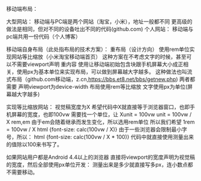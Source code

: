 移动端布局：

大型网站：
  移动端与PC端是两个网站（淘宝，小米），地址一般都不同
  更高级的做法是相同，但对不同的设备吐出不同的代码(github.com)
个人网站：
  移动端与pc端共用一份代码（个人博客）


移动端自身布局（此处指布局的技术方案）：
  重布局（设计方向）
    使用rem单位实现网站等比缩放（小米淘宝移动端首页）
    这种方案在不考虑文字的时候，甚至可以不需要viewport声明
  重内容
    使用<meta name="viewport" content="width=device-width">让移动端初始包含块跟手机屏幕大小成正相关，使用px为基本单位来实现布局，可以做到屏幕越大字越多。
    这种做法也叫流式布局（github.com移动端，z.cn,https://bbs.et8.net/bbs/getnew.php)
  两者都需要
    声明viewport为device-width
    布局使用rem等比缩放
    文字使用px为单位(屏幕越大字越多)


实现等比缩放网站：
  视觉稿宽度为X
  希望代码中X就直接等于浏览器窗口，也即手机屏幕的宽度，也即100vw
  需要找一个单位，让
  Xunit = 100vw
  unit = 100vw / X
  rem,em
  由于em会随着继承而发生变化，所以选用rem单位
  所以我们希望
  1rem = 100vw / X
  html {font-size: calc(100vw / X)}
  由于一些浏览器会限制最小字号，所以：
  html {font-size: calc(100vw / X * 100)}
  代码中就直接使用测量出来的值除以100来书写了。

如果网站用户都是Android 4.4以上的浏览器
  直接将viewport的宽度声明为视觉稿的宽度，然后全部使用px单位开发：
  <meta name="viewport" content="width=X">
  测量出来是多少就直接写多px，连小数点都不需要移动。